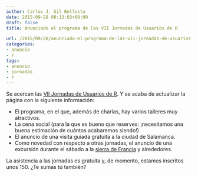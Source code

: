 ```yaml
---
author: Carlos J. Gil Bellosta
date: 2015-09-28 08:13:03+00:00
draft: false
title: Anunciado el programa de las VII Jornadas de Usuarios de R

url: /2015/09/28/anunciado-el-programa-de-las-vii-jornadas-de-usuarios-de-r/
categories:
- anuncio
- r
tags:
- anuncio
- jornadas
- r
---
```


Se acercan las [VII Jornadas de Usuarios de R](http://r-es.org/7jornadasR/). Y se acaba de actualizar la página con la siguiente información:

* El programa, en el que, además de charlas, hay varios talleres muy atractivos.
* La cena social (para la que es bueno que reserves: ¡necesitamos una buena estimación de cuántos acabaremos siendo!)
* El anuncio de una visita guiada gratuita a la ciudad de Salamanca.
* Como novedad con respecto a otras jornadas, el anuncio de una excursión durante el sábado a la [sierra de Francia](https://es.wikipedia.org/wiki/Sierra_de_Francia) y alrededores.

La asistencia a las jornadas es gratuita y, de momento, estamos inscritos unos 150. ¿Te sumas tú también?


